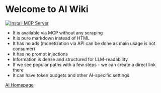 # Welcome to AI Wiki 

[![Install MCP Server](https://cursor.com/deeplink/mcp-install-dark.svg)](https://cursor.com/en-US/install-mcp?name=aiwiki&config=eyJ1cmwiOiJodHRwczovL2Fpd2lraS10d28udmVyY2VsLmFwcC9hcGkvbWNwIn0%3D)

- It is available via MCP without any scraping
- It is pure markdown instead of HTML
- It has no ads (monetization via API can be done as main usage is not consumer) 
- It has no prompt injections
- Information is dense and structured for LLM-readability
- If we see popular paths with a few steps - we can create a direct link there
- It can have token budgets and other AI-specific settings

[AI Homepage](home)


